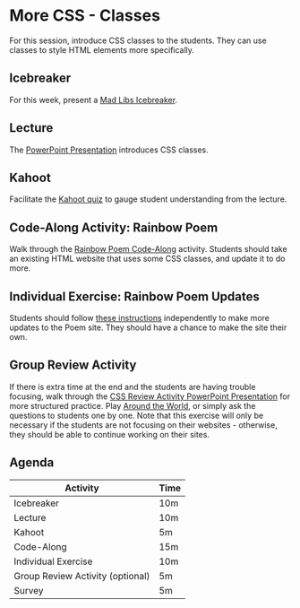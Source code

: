 # More CSS - Classes
For this session, introduce CSS classes to the students. They can use classes to style HTML elements more specifically.

## Icebreaker
For this week, present a [Mad Libs Icebreaker](../Icebreakers/MadLibsIcebreaker.md).

## Lecture
The [PowerPoint Presentation](CssClassSelector.pptx) introduces CSS classes.

## Kahoot
Facilitate the [Kahoot quiz](https://create.kahoot.it/details/3b80ee62-4b67-49d6-b89d-1edd80a4db23) to gauge student understanding from the lecture.

## Code-Along Activity: Rainbow Poem
Walk through the [Rainbow Poem Code-Along](RainbowPoemCodeAlong.md) activity. Students should take an existing HTML website that uses some CSS classes, and update it to do more.

## Individual Exercise: Rainbow Poem Updates
Students should follow [these instructions](RainbowPoemIndividual.md) independently to make more updates to the Poem site. They should have a chance to make the site their own.

## Group Review Activity
If there is extra time at the end and the students are having trouble focusing, walk through the [CSS Review Activity PowerPoint Presentation](CssReview.pptx) for more structured practice. Play [Around the World](https://www.greatgroupgames.com/around-the-world), or simply ask the questions to students one by one. Note that this exercise will only be necessary if the students are not focusing on their websites - otherwise, they should be able to continue working on their sites.

## Agenda

| Activity | Time |
|-|-|
| Icebreaker | 10m |
| Lecture | 10m |
| Kahoot | 5m |
| Code-Along | 15m |
| Individual Exercise | 10m |
| Group Review Activity (optional) | 5m |
| Survey | 5m |
